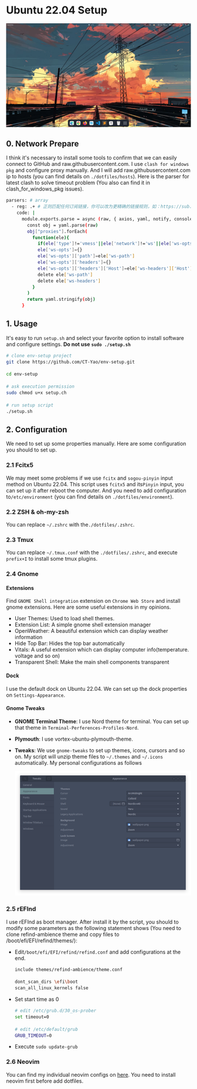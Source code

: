 # Ubuntu 22.04 Setup

![Tweaks](./imgs/desktop.png)

## 0. Network Prepare

I think it's necessary to install some tools to confirm that we can easily connect to GitHub and raw.githubusercontent.com. I use `clash for windows pkg` and configure proxy manually. And I will add raw.githubusercontent.com ip to hosts (you can find details on `./dotfiles/hosts`). Here is the parser for latest clash to solve timeout problem (You also can find it in clash_for_windows_pkg issues).

```bash
parsers: # array
  - reg: .+ # 正则匹配任何订阅链接，你可以改为更精确的链接规则，如：https://sub.example.com/.+
    code: |
      module.exports.parse = async (raw, { axios, yaml, notify, console }, { name, url, interval, selected }) => {
        const obj = yaml.parse(raw)
        obj["proxies"].forEach(
          function(ele){
            if(ele['type']!='vmess'||ele['network']!='ws'||ele['ws-opts']){return}
            ele['ws-opts']={}
            ele['ws-opts']['path']=ele['ws-path']
            ele['ws-opts']['headers']={}
            ele['ws-opts']['headers']['Host']=ele['ws-headers']['Host']
            delete ele['ws-path']
            delete ele['ws-headers']
          }
        )
        return yaml.stringify(obj)
      }
```

## 1. Usage

It's easy to run `setup.sh` and select your favorite option to install software and configure settings. **Do not use `sudo ./setup.sh`**

```bash
# clone env-setup project
git clone https://github.com/CT-Yao/env-setup.git

cd env-setup

# ask execution permission
sudo chmod u+x setup.ch

# run setup script
./setup.sh
```

## 2. Configuration

We need to set up some properties manually. Here are some configuration you should to set up.

### 2.1 Fcitx5

We may meet some problems if we use `fcitx` and `sogou-pinyin` input method on Ubuntu 22.04. This script uses `fcitx5` and its`Pinyin` input, you can set up it after reboot the computer. And you need to add configuration to`/etc/environment` (you can find details on `./dotfiles/environment`). 

### 2.2 ZSH & oh-my-zsh

You can replace `~/.zshrc` with the`./dotfiles/.zshrc`. 

### 2.3 Tmux

You can replace `~/.tmux.conf` with the `./dotfiles/.zshrc`, and execute `prefix+I` to install some tmux plugins.  

### 2.4 Gnome

#### Extensions

Find `GNOME Shell integration` extension on `Chrome Web Store` and install gnome extensions. Here are some useful extensions in my opinions.
- User Themes: Used to load shell themes.
- Extension List: A simple gnome shell extension manager
- OpenWeather: A beautiful extension which can display weather information
- Hide Top Bar: Hides the top bar automatically
- Vitals: A useful extension which can display computer info(temperature. voltage and so on)
- Transparent Shell: Make the main shell components transparent

#### Dock

I use the default dock on Ubuntu 22.04. We can set up the dock properties on `Settings-Appearance`.

#### Gnome Tweaks

- **GNOME Terminal Theme**: I use Nord theme for terminal. You can set up that theme in `Terminal-Perferences-Profiles-Nord`.

- **Plymouth**: I use vortex-ubuntu-plymouth-theme.

- **Tweaks**: We use `gnome-tweaks` to set up themes, icons, cursors and so on. My script will unzip theme files to `~/.themes` and `~/.icons` automatically. My personal configurations as follows

  ![Tweaks](./imgs/gnome-tweaks.png)

### 2.5 rEFInd

I use rEFInd as boot manager. After install it by the script, you should to modify some parameters as the following statement shows (You need to clone refind-ambience theme and copy files to /boot/efi/EFI/refind/themes/):

- Edit`/boot/efi/EFI/refind/refind.conf` and add configurations at the end.

  ```bash
  include themes/refind-ambience/theme.conf
  
  dont_scan_dirs \efi\boot
  scan_all_linux_kernels false
  ```

- Set start time as 0

  ```bash
  # edit /etc/grub.d/30_os-prober
  set timeout=0
  
  # edit /etc/default/grub
  GRUB_TIMEOUT=0
  ```

- Execute `sudo update-grub`

### 2.6 Neovim

You can find my individual neovim configs on [here](https://github.com/R-Sh1ki/nvim). You need to install neovim first before add dotfiles.

